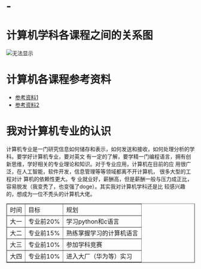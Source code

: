 # -<!DOCTYPE html>
<html lang="en">
<head>
  <meta charset="UTF-8">
  <title>计算机导论期末大作业第二题</title>
</head>
<body>
<h1>计算机学科各课程之间的关系图</h1>
<img src="./计算机专业课程关系图.png" alt="无法显示">
<h1>计算机各课程参考资料</h1>
<nav>
  <ul>
    <li><a href="https://www.docin.com/p-2111403057.html">参考资料1</a></li>
    <li><a href="https://xueshu.baidu.com/s?wd=%E8%AE%A1%E7%AE%97%E6%9C%BA%E5%AD%A6%E7%A7%91%E8%AF%BE%E7%A8%8B%E5%8F%82%E8%80%83%E6%96%99&tn=SE_baiduxueshu_c1gjeupa&ie=utf-8&sc_hit=1">参考资料2</a></li>
  </ul>
</nav>
<h1>我对计算机专业的认识</h1>
<p>计算机专业是一门研究信息如何储存和表示，如何发送和接收，如何处理分析的学科。要学好计算机专业，要对英文
  有一定的了解，要学精一门编程语言，拥有创新思维，学好相关的专业理论和知识。对于专业应用，计算机在目前的应
  用很广泛，在人工智能，软件开发，信息管理等等领域都离不开计算机， 很多大型的工程对计 算机的依赖性更大。专
  业就业好，薪酬高，但是薪酬一般与压力成正比，容易脱发（我变秃了，也变强了doge）。其实我对计算机学科还是比
  较感兴趣的，想成为一位不秃头的计算机大佬。</p>
<table border="1">
  <tr>
    <td>时间</td>
    <td>目标</td>
    <td>规划</td>
  </tr>
  <tr>
    <td>大一</td>
    <td>专业前20%</td>
    <td>学习python和c语言</td>
  </tr>
  <tr>
    <td>大二</td>
    <td>专业前15%</td>
    <td>熟练掌握学习的计算机语言</td>
  </tr>
  <tr>
    <td>大三</td>
    <td>专业前10%</td>
    <td>参加学科竞赛</td>
  </tr>
  <tr>
    <td>大四</td>
    <td>专业前10%</td>
    <td>进入大厂（华为等）实习</td>
  </tr>
</table>
</body>
</html>

